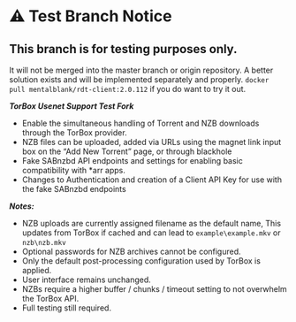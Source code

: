 # ⚠️ Test Branch Notice

## This branch is for testing purposes only.

It will not be merged into the master branch or origin repository. A better solution exists and will be implemented separately and properly.
`docker pull mentalblank/rdt-client:2.0.112` if you do want to try it out.

***TorBox Usenet Support Test Fork***
- Enable the simultaneous handling of Torrent and NZB downloads through the TorBox provider.
- NZB files can be uploaded, added via URLs using the magnet link input box on the “Add New Torrent” page, or through blackhole
- Fake SABnzbd API endpoints and settings for enabling basic compatibility with *arr apps.
- Changes to Authentication and creation of a Client API Key for use with the fake SABnzbd endpoints

***Notes:***
- NZB uploads are currently assigned filename as the default name, This updates from TorBox if cached and can lead to `example\example.mkv` or `nzb\nzb.mkv`
- Optional passwords for NZB archives cannot be configured.
- Only the default post-processing configuration used by TorBox is applied.
- User interface remains unchanged.
- NZBs require a higher buffer / chunks / timeout setting to not overwhelm the TorBox API.
- Full testing still required.